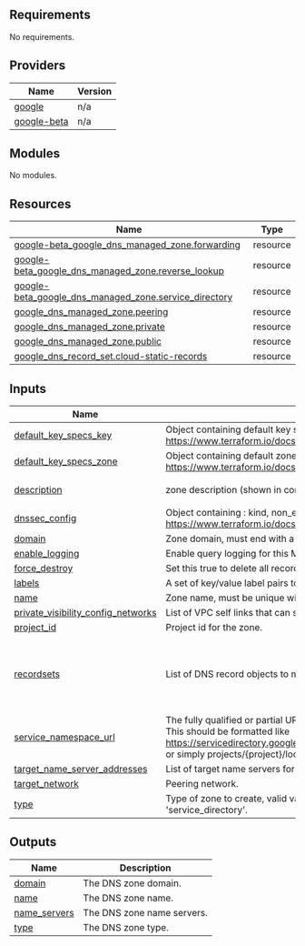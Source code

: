 <!-- BEGIN_TF_DOCS -->
## Requirements

No requirements.

## Providers

| Name | Version |
|------|---------|
| <a name="provider_google"></a> [google](#provider\_google) | n/a |
| <a name="provider_google-beta"></a> [google-beta](#provider\_google-beta) | n/a |

## Modules

No modules.

## Resources

| Name | Type |
|------|------|
| [google-beta_google_dns_managed_zone.forwarding](https://registry.terraform.io/providers/hashicorp/google-beta/latest/docs/resources/google_dns_managed_zone) | resource |
| [google-beta_google_dns_managed_zone.reverse_lookup](https://registry.terraform.io/providers/hashicorp/google-beta/latest/docs/resources/google_dns_managed_zone) | resource |
| [google-beta_google_dns_managed_zone.service_directory](https://registry.terraform.io/providers/hashicorp/google-beta/latest/docs/resources/google_dns_managed_zone) | resource |
| [google_dns_managed_zone.peering](https://registry.terraform.io/providers/hashicorp/google/latest/docs/resources/dns_managed_zone) | resource |
| [google_dns_managed_zone.private](https://registry.terraform.io/providers/hashicorp/google/latest/docs/resources/dns_managed_zone) | resource |
| [google_dns_managed_zone.public](https://registry.terraform.io/providers/hashicorp/google/latest/docs/resources/dns_managed_zone) | resource |
| [google_dns_record_set.cloud-static-records](https://registry.terraform.io/providers/hashicorp/google/latest/docs/resources/dns_record_set) | resource |

## Inputs

| Name | Description | Type | Default | Required |
|------|-------------|------|---------|:--------:|
| <a name="input_default_key_specs_key"></a> [default\_key\_specs\_key](#input\_default\_key\_specs\_key) | Object containing default key signing specifications : algorithm, key\_length, key\_type, kind. Please see https://www.terraform.io/docs/providers/google/r/dns_managed_zone#dnssec_config for futhers details | `any` | `{}` | no |
| <a name="input_default_key_specs_zone"></a> [default\_key\_specs\_zone](#input\_default\_key\_specs\_zone) | Object containing default zone signing specifications : algorithm, key\_length, key\_type, kind. Please see https://www.terraform.io/docs/providers/google/r/dns_managed_zone#dnssec_config for futhers details | `any` | `{}` | no |
| <a name="input_description"></a> [description](#input\_description) | zone description (shown in console) | `string` | `"Managed by Terraform"` | no |
| <a name="input_dnssec_config"></a> [dnssec\_config](#input\_dnssec\_config) | Object containing : kind, non\_existence, state. Please see https://www.terraform.io/docs/providers/google/r/dns_managed_zone#dnssec_config for futhers details | `any` | `{}` | no |
| <a name="input_domain"></a> [domain](#input\_domain) | Zone domain, must end with a period. | `string` | n/a | yes |
| <a name="input_enable_logging"></a> [enable\_logging](#input\_enable\_logging) | Enable query logging for this ManagedZone | `bool` | `false` | no |
| <a name="input_force_destroy"></a> [force\_destroy](#input\_force\_destroy) | Set this true to delete all records in the zone. | `bool` | `false` | no |
| <a name="input_labels"></a> [labels](#input\_labels) | A set of key/value label pairs to assign to this ManagedZone | `map(any)` | `{}` | no |
| <a name="input_name"></a> [name](#input\_name) | Zone name, must be unique within the project. | `string` | n/a | yes |
| <a name="input_private_visibility_config_networks"></a> [private\_visibility\_config\_networks](#input\_private\_visibility\_config\_networks) | List of VPC self links that can see this zone. | `list(string)` | `[]` | no |
| <a name="input_project_id"></a> [project\_id](#input\_project\_id) | Project id for the zone. | `string` | n/a | yes |
| <a name="input_recordsets"></a> [recordsets](#input\_recordsets) | List of DNS record objects to manage, in the standard terraform dns structure. | <pre>list(object({<br>    name    = string<br>    type    = string<br>    ttl     = number<br>    records = list(string)<br>  }))</pre> | `[]` | no |
| <a name="input_service_namespace_url"></a> [service\_namespace\_url](#input\_service\_namespace\_url) | The fully qualified or partial URL of the service directory namespace that should be associated with the zone. This should be formatted like https://servicedirectory.googleapis.com/v1/projects/{project}/locations/{location}/namespaces/{namespace_id} or simply projects/{project}/locations/{location}/namespaces/{namespace\_id}. | `string` | `""` | no |
| <a name="input_target_name_server_addresses"></a> [target\_name\_server\_addresses](#input\_target\_name\_server\_addresses) | List of target name servers for forwarding zone. | `list(map(any))` | `[]` | no |
| <a name="input_target_network"></a> [target\_network](#input\_target\_network) | Peering network. | `string` | `""` | no |
| <a name="input_type"></a> [type](#input\_type) | Type of zone to create, valid values are 'public', 'private', 'forwarding', 'peering', 'reverse\_lookup' and 'service\_directory'. | `string` | `"private"` | no |

## Outputs

| Name | Description |
|------|-------------|
| <a name="output_domain"></a> [domain](#output\_domain) | The DNS zone domain. |
| <a name="output_name"></a> [name](#output\_name) | The DNS zone name. |
| <a name="output_name_servers"></a> [name\_servers](#output\_name\_servers) | The DNS zone name servers. |
| <a name="output_type"></a> [type](#output\_type) | The DNS zone type. |
<!-- END_TF_DOCS -->